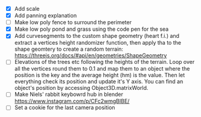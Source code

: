 - [x] Add scale
- [x] Add panning explanation
- [ ] Make low poly fence to surround the perimeter
- [x] Make low poly pond and grass using the code pen for the sea
- [x] Add curvesegments to the custom shape geometry (heart f.i.) and extract a vertices height randomizer function, then apply tha to the shape geomtery to create a random terrain: https://threejs.org/docs/#api/en/geometries/ShapeGeometry
- [ ] Elevations of the trees etc following the heights of the terrain. Loop over all the vertices round them to 0.1 and map them to an object where the position is the key and the average height (hm) is the value. Then let everything check its position and update it's Y axis. You can find an object's position by accessing Object3D.matrixWorld.
- [ ] Make Niels' rabbit keybowrd hub in blender https://www.instagram.com/p/CFc2wmgBIBE/
- [ ] Set a cookie for the last camera position